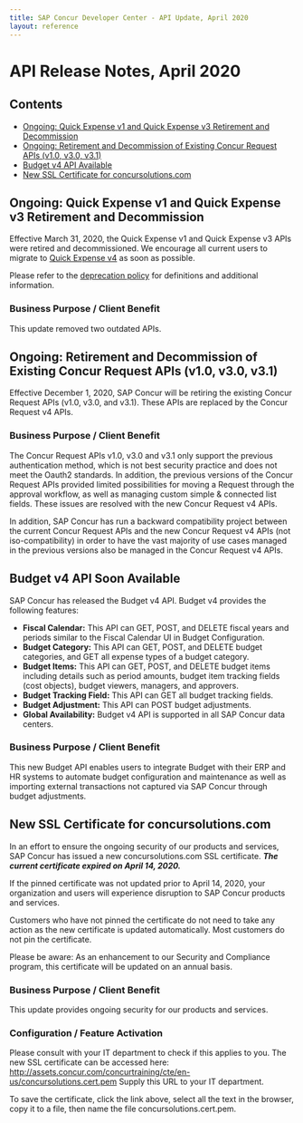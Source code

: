 ```yaml
---
title: SAP Concur Developer Center - API Update, April 2020
layout: reference
---
```

# API Release Notes, April 2020

## Contents

* [Ongoing: Quick Expense v1 and Quick Expense v3 Retirement and Decommission](#ongoing-quick-expense-v3)
* [Ongoing: Retirement and Decommission of Existing Concur Request APIs (v1.0, v3.0, v3.1)](#ongoing-request-retirement)
* [Budget v4 API Available](#budget-v4)
* [New SSL Certificate for concursolutions.com](#ssl-cert)

## <a name="ongoing-quick-expense-v3"></a>Ongoing: Quick Expense v1 and Quick Expense v3 Retirement and Decommission

Effective March 31, 2020, the Quick Expense v1 and Quick Expense v3 APIs were retired and decommissioned. We encourage all current users to migrate to [Quick Expense v4](https://developer.concur.com/api-reference/expense/quick-expense/v4.quick-expense.html) as soon as possible.

Please refer to the [deprecation policy](https://developer.concur.com/tools-support/deprecation-policy.html) for definitions and additional information.

### Business Purpose / Client Benefit

This update removed two outdated APIs.

## <a name="ongoing-request-retirement"></a>Ongoing: Retirement and Decommission of Existing Concur Request APIs (v1.0, v3.0, v3.1)

Effective December 1, 2020, SAP Concur will be retiring the existing Concur Request APIs (v1.0, v3.0, and v3.1). These APIs are replaced by the Concur Request v4 APIs.

### Business Purpose / Client Benefit

The Concur Request APIs v1.0, v3.0 and v3.1 only support the previous authentication method, which is not best security practice and does not meet the Oauth2 standards. In addition, the previous versions of the Concur Request APIs provided limited possibilities for moving a Request through the approval workflow, as well as managing custom simple & connected list fields. These issues are resolved with the new Concur Request v4 APIs.

In addition, SAP Concur has run a backward compatibility project between the current Concur Request APIs and the new Concur Request v4 APIs (not iso-compatibility) in order to have the vast majority of use cases managed in the previous versions also be managed in the Concur Request v4 APIs.

## <a name="budget-v4"></a>Budget v4 API Soon Available

SAP Concur has released the Budget v4 API. Budget v4 provides the following features:

* **Fiscal Calendar:** This API can GET, POST, and DELETE fiscal years and periods similar to the Fiscal Calendar UI in Budget Configuration.
* **Budget Category:** This API can GET, POST, and DELETE budget categories, and GET all expense types of a budget category.
* **Budget Items:** This API can GET, POST, and DELETE budget items including details such as period amounts, budget item tracking fields (cost objects), budget viewers, managers, and approvers.
* **Budget Tracking Field:** This API can GET all budget tracking fields.
* **Budget Adjustment:** This API can POST budget adjustments.
* **Global Availability:** Budget v4 API is supported in all SAP Concur data centers.

### Business Purpose / Client Benefit

This new Budget API enables users to integrate Budget with their
ERP and HR systems to automate budget configuration and maintenance as well as
importing external transactions not captured via SAP Concur through budget
adjustments.


## <a name="ssl-cert"></a>New SSL Certificate for concursolutions.com

In an effort to ensure the ongoing security of our products and services, SAP Concur has issued a new concursolutions.com SSL certificate. ***The current certificate expired on April 14, 2020.***

If the pinned certificate was not updated prior to April 14, 2020, your organization and users will experience disruption to SAP Concur products and services.

Customers who have not pinned the certificate do not need to take any action as the new certificate is updated automatically. Most customers do not pin the certificate.

Please be aware: As an enhancement to our Security and Compliance program, this certificate will be updated on an annual basis.

### Business Purpose / Client Benefit

This update provides ongoing security for our products and services.

### Configuration / Feature Activation

Please consult with your IT department to check if this applies to you.
The new SSL certificate can be accessed here:  http://assets.concur.com/concurtraining/cte/en-us/concursolutions.cert.pem
Supply this URL to your IT department.

To save the certificate, click the link above, select all the text in the browser, copy it to a file, then name the file concursolutions.cert.pem.
